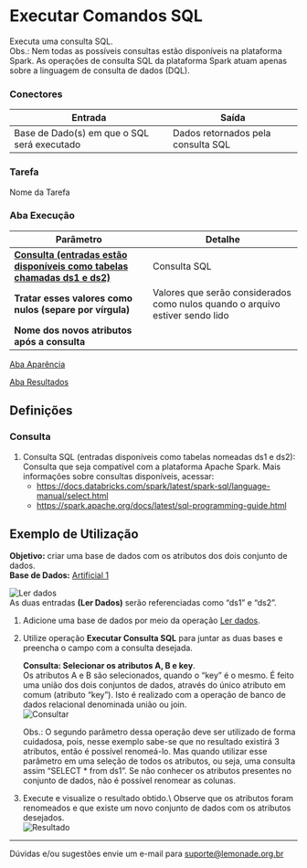 # Executar Comandos SQL
Executa uma consulta SQL.\
Obs.: Nem todas as possíveis consultas estão disponíveis na plataforma Spark. As operações de consulta SQL da plataforma Spark atuam apenas sobre a linguagem de consulta de dados (DQL).


### Conectores
| Entrada | Saída |
| --- | --- |
| Base de Dado(s) em que o SQL será executado | Dados retornados pela consulta SQL |

### Tarefa
Nome da Tarefa

### Aba Execução
| Parâmetro | Detalhe |
| --- | --- |
| **[Consulta (entradas estão disponíveis como tabelas chamadas ds1 e ds2)]** | Consulta SQL |
| **Tratar esses valores como nulos (separe por vírgula)** | Valores que serão considerados como nulos quando o arquivo estiver sendo lido |
| **Nome dos novos atributos após a consulta** |  |

[Aba Aparência][1]

[Aba Resultados][2]

## Definições
### Consulta
1. Consulta SQL (entradas disponíveis como tabelas nomeadas ds1 e ds2):\
	Consulta que seja compatível com a plataforma Apache Spark. Mais informações sobre consultas disponíveis, acessar:
	- <https://docs.databricks.com/spark/latest/spark-sql/language-manual/select.html>
	- <https://spark.apache.org/docs/latest/sql-programming-guide.html>

## Exemplo de Utilização
**Objetivo:** criar uma base de dados com os atributos dos dois conjunto de dados.\
**Base de Dados:** [Artificial 1][3]
	
![Ler dados](/img/spark/avancado/executar-comandos-sql/image3.png)\
As duas entradas **(Ler Dados)** serão referenciadas como “ds1” e “ds2”. 

1. Adicione uma base de dados por meio da operação [Ler dados][4]. 

2. Utilize operação **Executar Consulta SQL** para juntar as duas bases e preencha o campo com a consulta desejada.

    **Consulta: Selecionar os atributos A, B e key**.\
	Os atributos A e B são selecionados, quando o “key” é o mesmo. É feito uma união dos dois conjuntos de dados, através do único atributo em comum (atributo “key”). Isto é realizado com a operação de banco de dados relacional denominada união ou join.\
	![Consultar](/img/spark/avancado/executar-comandos-sql/image1.png)

	Obs.: O segundo parâmetro dessa operação deve ser utilizado de forma cuidadosa, pois, nesse exemplo sabe-se que no resultado existirá 3 atributos, então é possível renomeá-lo. Mas quando utilizar esse parâmetro em uma seleção de todos os atributos, ou seja, uma consulta assim “SELECT * from ds1”. Se não conhecer os atributos presentes no conjunto de dados, não é possível renomear as colunas.

3. Execute e visualize o resultado obtido.\\
	Observe que os atributos foram renomeados e que existe um novo conjunto de dados com os atributos desejados. \
	![Resultado](/img/spark/avancado/executar-comandos-sql/image2.png)

-----

Dúvidas e/ou sugestões envie um e-mail para suporte@lemonade.org.br

[Consulta (entradas estão disponíveis como tabelas chamadas ds1 e ds2)]: #consulta
[Inferir esquema da fonte de dados]: #inferir-esquema-da-fonte-de-dados
[O que fazer em caso de dados inválidos]: #o-que-fazer-em-caso-de-dados-invalidos
[1]: /pt-br/spark/documentacao-geral/aba-aparencia.html
[2]: /pt-br/spark/documentacao-geral/aba-resultados.html
[3]: /pt-br/spark/base-de-dados/#artificial-1
[4]: /pt-br/spark/entrada-e-saida/ler-dados.html
